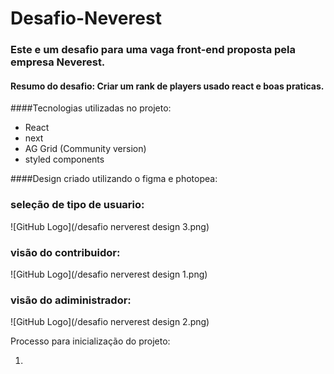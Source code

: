 # Desafio-Neverest

### Este e um desafio para uma vaga front-end proposta pela empresa Neverest.

#### Resumo do desafio: Criar um rank de players usado react e boas praticas.

####Tecnologias utilizadas no projeto:

* React
* next
* AG Grid (Community version)
* styled components

####Design criado utilizando o figma e photopea: 
### seleção de tipo de usuario:
![GitHub Logo](/desafio nerverest design 3.png)

### visão do contribuidor:
![GitHub Logo](/desafio nerverest design 1.png)

### visão do adiministrador:
![GitHub Logo](/desafio nerverest design 2.png)

Processo para inicialização do projeto:

1.
